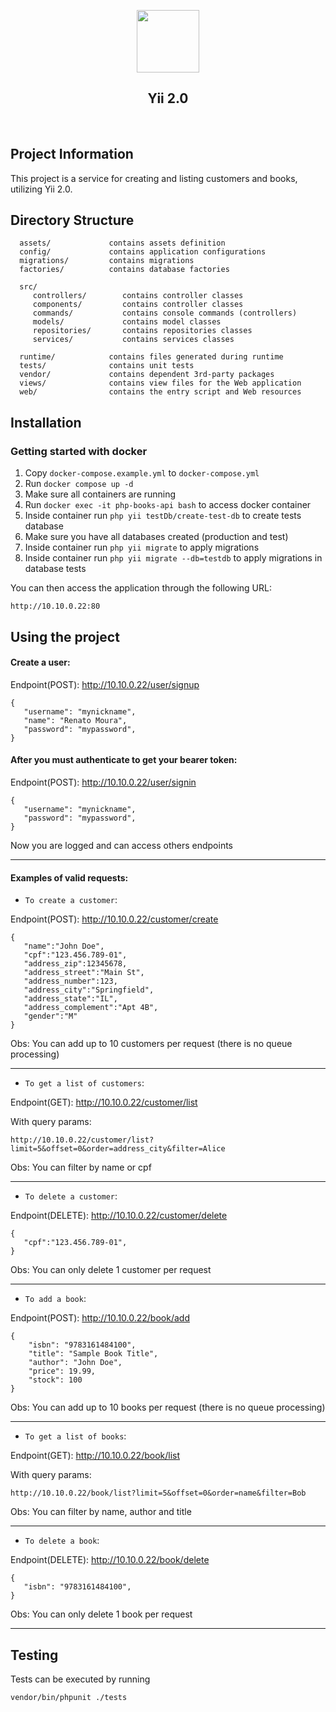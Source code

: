<p align="center">
    <a href="https://github.com/yiisoft" target="_blank">
        <img src="https://avatars0.githubusercontent.com/u/993323" height="100px">
    </a>
    <h2 align="center">Yii 2.0 </h2>
    <br>
</p>

Project Information
-------------------
This project is a service for creating and listing customers and books, utilizing Yii 2.0.


Directory Structure
-------------------

      assets/             contains assets definition
      config/             contains application configurations
      migrations/         contains migrations
      factories/          contains database factories
      
      src/
         controllers/        contains controller classes
         components/         contains controller classes
         commands/           contains console commands (controllers)
         models/             contains model classes
         repositories/       contains repositories classes
         services/           contains services classes

      runtime/            contains files generated during runtime
      tests/              contains unit tests
      vendor/             contains dependent 3rd-party packages
      views/              contains view files for the Web application
      web/                contains the entry script and Web resources


Installation
------------

### Getting started with docker

1. Copy `docker-compose.example.yml` to `docker-compose.yml`
2. Run `docker compose up -d`
3. Make sure all containers are running
4. Run `docker exec -it php-books-api bash` to access docker container
5. Inside container run `php yii testDb/create-test-db` to create tests database
6. Make sure you have all databases created (production and test)
7. Inside container run `php yii migrate` to apply migrations
8. Inside container run `php yii migrate --db=testdb` to apply migrations in database tests

You can then access the application through the following URL:

    http://10.10.0.22:80


Using the project
-------

#### Create a user:

Endpoint(POST): http://10.10.0.22/user/signup

```
{
   "username": "mynickname",
   "name": "Renato Moura",
   "password": "mypassword",
}
```

#### After you must authenticate to get your bearer token:

Endpoint(POST): http://10.10.0.22/user/signin

```
{
   "username": "mynickname",
   "password": "mypassword",
}
```

Now you are logged and can access others endpoints

-----

#### Examples of valid requests:

- `To create a customer`:

Endpoint(POST): http://10.10.0.22/customer/create

```
{
   "name":"John Doe",
   "cpf":"123.456.789-01",
   "address_zip":12345678,
   "address_street":"Main St",
   "address_number":123,
   "address_city":"Springfield",
   "address_state":"IL",
   "address_complement":"Apt 4B",
   "gender":"M"
}
```
Obs: You can add up to 10 customers per request (there is no queue processing)

-----

- `To get a list of customers`:

Endpoint(GET): http://10.10.0.22/customer/list

With query params:
```
http://10.10.0.22/customer/list?limit=5&offset=0&order=address_city&filter=Alice
```
Obs: You can filter by name or cpf

-----

- `To delete a customer`:

Endpoint(DELETE): http://10.10.0.22/customer/delete

```
{
   "cpf":"123.456.789-01",
}
```
Obs: You can only delete 1 customer per request

-----

- `To add a book`:

Endpoint(POST): http://10.10.0.22/book/add

```
{
    "isbn": "9783161484100",
    "title": "Sample Book Title",
    "author": "John Doe",
    "price": 19.99,
    "stock": 100
}
```
Obs: You can add up to 10 books per request (there is no queue processing)

-----

- `To get a list of books`:

Endpoint(GET): http://10.10.0.22/book/list

With query params:
```
http://10.10.0.22/book/list?limit=5&offset=0&order=name&filter=Bob
```
Obs: You can filter by name, author and title

-----

- `To delete a book`:

Endpoint(DELETE): http://10.10.0.22/book/delete

```
{
   "isbn": "9783161484100",
}
```
Obs: You can only delete 1 book per request

-----

Testing
-------

Tests can be executed by running

```
vendor/bin/phpunit ./tests
```